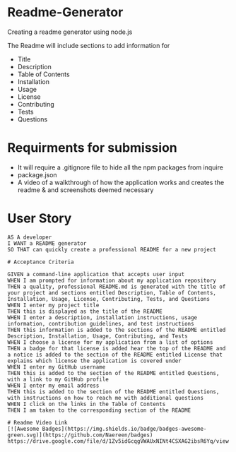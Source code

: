 # Readme-Generator

Creating a readme generator using node.js 

The Readme will include sections to add information for 
 * Title
  * Description
  * Table of Contents
  * Installation
  * Usage
  * License
  * Contributing
  * Tests
  * Questions


  # Requirments for submission
  * It will require a .gitignore file to hide all the npm packages from inquire 
  * package.json
  * A video of a walkthrough of how the application works and creates the readme & 
  and screenshots deemed necessary

  # User Story 

  ```
AS A developer
I WANT a README generator
SO THAT can quickly create a professional README for a new project

 # Acceptance Criteria 

 GIVEN a command-line application that accepts user input
WHEN I am prompted for information about my application repository
THEN a quality, professional README.md is generated with the title of your project and sections entitled Description, Table of Contents, Installation, Usage, License, Contributing, Tests, and Questions
WHEN I enter my project title
THEN this is displayed as the title of the README
WHEN I enter a description, installation instructions, usage information, contribution guidelines, and test instructions
THEN this information is added to the sections of the README entitled Description, Installation, Usage, Contributing, and Tests
WHEN I choose a license for my application from a list of options
THEN a badge for that license is added hear the top of the README and a notice is added to the section of the README entitled License that explains which license the application is covered under
WHEN I enter my GitHub username
THEN this is added to the section of the README entitled Questions, with a link to my GitHub profile
WHEN I enter my email address
THEN this is added to the section of the README entitled Questions, with instructions on how to reach me with additional questions
WHEN I click on the links in the Table of Contents
THEN I am taken to the corresponding section of the README

# Readme Video Link
[![Awesome Badges](https://img.shields.io/badge/badges-awesome-green.svg)](https://github.com/Naereen/badges)
https://drive.google.com/file/d/1Zv5idGcqgVWAUxNINt4CSXAG2ibsR6Yq/view
 

